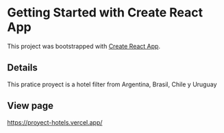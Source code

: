 # Getting Started with Create React App

This project was bootstrapped with [Create React App](https://github.com/facebook/create-react-app).

## Details

This pratice proyect is a hotel filter from Argentina, Brasil, Chile y Uruguay

## View page

https://proyect-hotels.vercel.app/
